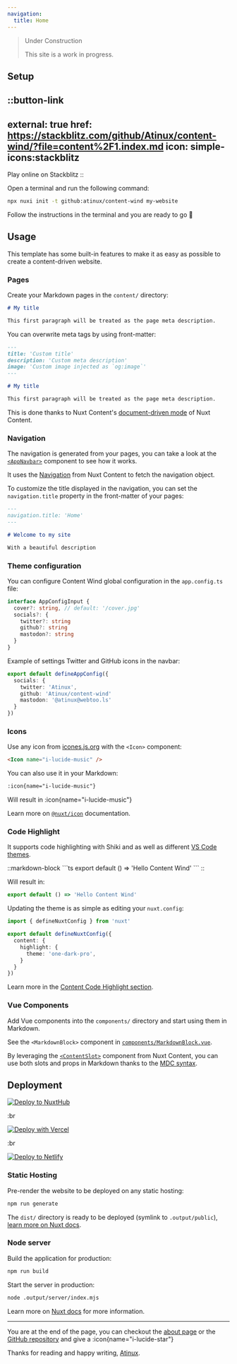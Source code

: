 ```yaml
---
navigation:
  title: Home
---
```


> <Icon name="bitcoin-icons:brush-outline" /> Under Construction
>
> This site is a work in progress.

## Setup

::button-link
---
external: true
href: https://stackblitz.com/github/Atinux/content-wind/?file=content%2F1.index.md
icon: simple-icons:stackblitz
---
Play online on Stackblitz
::

Open a terminal and run the following command:

```bash
npx nuxi init -t github:atinux/content-wind my-website
```

Follow the instructions in the terminal and you are ready to go 🚀

## Usage

This template has some built-in features to make it as easy as possible to create a content-driven website.

### Pages

Create your Markdown pages in the `content/` directory:

```md [content/index.md]
# My title

This first paragraph will be treated as the page meta description.
```

You can overwrite meta tags by using front-matter:

```md [content/index.md]
---
title: 'Custom title'
description: 'Custom meta description'
image: 'Custom image injected as `og:image`'
---

# My title

This first paragraph will be treated as the page meta description.
```

This is done thanks to Nuxt Content's [document-driven mode](https://content.nuxtjs.org/guide/writing/document-driven) of Nuxt Content.

### Navigation

The navigation is generated from your pages, you can take a look at the [`<AppNavbar>`](https://github.com/Atinux/content-wind/blob/main/components/AppNavbar.vue) component to see how it works.

It uses the [Navigation](https://content.nuxt.com/usage/navigation) from Nuxt Content to fetch the navigation object.

To customize the title displayed in the navigation, you can set the `navigation.title` property in the front-matter of your pages:

```md
---
navigation.title: 'Home'
---

# Welcome to my site

With a beautiful description
```

### Theme configuration

You can configure Content Wind global configuration in the `app.config.ts` file:

```ts [signature]
interface AppConfigInput {
  cover?: string, // default: '/cover.jpg'
  socials?: {
    twitter?: string
    github?: string
    mastodon?: string
  }
}
```

Example of settings Twitter and GitHub icons in the navbar:

```ts [app.config.ts]
export default defineAppConfig({
  socials: {
    twitter: 'Atinux',
    github: 'Atinux/content-wind'
    mastodon: '@atinux@webtoo.ls'
  }
})
```

### Icons

Use any icon from [icones.js.org](https://icones.js.org) with the `<Icon>` component:

```html
<Icon name="i-lucide-music" />
```

You can also use it in your Markdown:

```md
:icon{name="i-lucide-music"}
```

Will result in :icon{name="i-lucide-music"}

Learn more on [`@nuxt/icon`](https://github.com/nuxt/icon) documentation.

### Code Highlight

It supports code highlighting with Shiki and as well as different [VS Code themes](https://github.com/shikijs/shiki/blob/main/docs/themes.md#all-themes).

::markdown-block
\`\`\`ts
export default () => 'Hello Content Wind'
\`\`\`
::

Will result in:

```ts
export default () => 'Hello Content Wind'
```

Updating the theme is as simple as editing your `nuxt.config`:

```ts
import { defineNuxtConfig } from 'nuxt'

export default defineNuxtConfig({
  content: {
    highlight: {
      theme: 'one-dark-pro',
    }
  }
})
```

Learn more in the [Content Code Highlight section](https://content.nuxt.com/get-started/configuration#highlight).

### Vue Components

Add Vue components into the `components/` directory and start using them in Markdown.

See the `<MarkdownBlock>` component in [`components/MarkdownBlock.vue`](https://github.com/Atinux/content-wind/blob/main/.demo/components/MarkdownBlock.vue).

By leveraging the [`<ContentSlot>`](https://content.nuxt.com/components/content-slot) component from Nuxt Content, you can use both slots and props in Markdown thanks to the [MDC syntax](https://content.nuxt.com/usage/markdown).

## Deployment

[![Deploy to NuxtHub](https://hub.nuxt.com/button.svg)](https://hub.nuxt.com/new?repo=atinux/content-wind)

:br

[![Deploy with Vercel](https://vercel.com/button)](https://vercel.com/new/clone?repository-url=https%3A%2F%2Fgithub.com%2Fatinux%2Fcontent-wind)

:br

[![Deploy to Netlify](https://www.netlify.com/img/deploy/button.svg)](https://app.netlify.com/start/deploy?repository=https://github.com/atinux/content-wind)

### Static Hosting

Pre-render the website to be deployed on any static hosting:

```bash
npm run generate
```

The `dist/` directory is ready to be deployed (symlink to `.output/public`), [learn more on Nuxt docs](https://nuxt.com/docs/getting-started/deployment#static-hosting).

### Node server

Build the application for production:

```bash
npm run build
```

Start the server in production:

```bash
node .output/server/index.mjs
```

Learn more on [Nuxt docs](https://nuxt.com/docs/getting-started/deployment) for more information.

---

You are at the end of the page, you can checkout the [about page](/about) or the [GitHub repository](https://github.com/Atinux/content-wind) and give a :icon{name="i-lucide-star"}

Thanks for reading and happy writing, [Atinux](https://twitter.com/Atinux).
